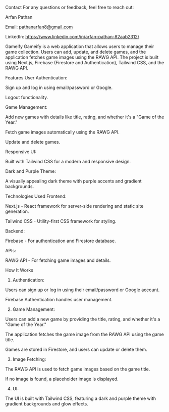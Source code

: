 
Contact
For any questions or feedback, feel free to reach out:

Arfan Pathan

Email: pathanarfan8@gmail.com

LinkedIn: https://www.linkedin.com/in/arfan-pathan-82aab2312/

Gameify
Gameify is a web application that allows users to manage their game collection. Users can add, update, and delete games, and the application fetches game images using the RAWG API. The project is built using Next.js, Firebase (Firestore and Authentication), Tailwind CSS, and the RAWG API.

Features
User Authentication:

Sign up and log in using email/password or Google.

Logout functionality.

Game Management:

Add new games with details like title, rating, and whether it's a "Game of the Year."

Fetch game images automatically using the RAWG API.

Update and delete games.

Responsive UI:

Built with Tailwind CSS for a modern and responsive design.

Dark and Purple Theme:

A visually appealing dark theme with purple accents and gradient backgrounds.

Technologies Used
Frontend:

Next.js - React framework for server-side rendering and static site generation.

Tailwind CSS - Utility-first CSS framework for styling.

Backend:

Firebase - For authentication and Firestore database.

APIs:

RAWG API - For fetching game images and details.




How It Works
1. Authentication:

Users can sign up or log in using their email/password or Google account.

Firebase Authentication handles user management.

2. Game Management:

Users can add a new game by providing the title, rating, and whether it's a "Game of the Year."

The application fetches the game image from the RAWG API using the game title.

Games are stored in Firestore, and users can update or delete them.

3. Image Fetching:

The RAWG API is used to fetch game images based on the game title.

If no image is found, a placeholder image is displayed.

4. UI:

The UI is built with Tailwind CSS, featuring a dark and purple theme with gradient backgrounds and glow effects.
